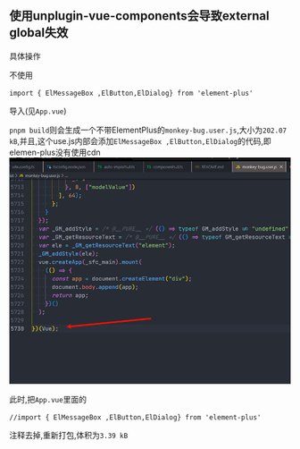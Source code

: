 ## 使用unplugin-vue-components会导致external global失效

具体操作

不使用
```
import { ElMessageBox ,ElButton,ElDialog} from 'element-plus'
```

导入(见`App.vue`)



`pnpm build`则会生成一个不带ElementPlus的`monkey-bug.user.js`,大小为`202.07 kB`,并且,这个use.js内部会添加`ElMessageBox ,ElButton,ElDialog`的代码,即elemen-plus没有使用cdn
![](./bug.png)


此时,把`App.vue`里面的

```
//import { ElMessageBox ,ElButton,ElDialog} from 'element-plus'
```

注释去掉,重新打包,体积为`3.39 kB`
